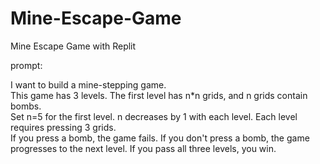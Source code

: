 # Mine-Escape-Game
Mine Escape Game with Replit  
  
prompt:  
  
I want to build a mine-stepping game.  
This game has 3 levels. The first level has n*n grids, and n grids contain bombs.   
Set n=5 for the first level. n decreases by 1 with each level. Each level requires pressing 3 grids.   
If you press a bomb, the game fails. If you don't press a bomb, the game progresses to the next level. If you pass all three levels, you win.  
